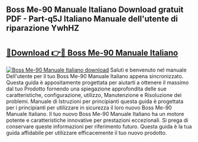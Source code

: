 ## Boss Me-90 Manuale Italiano Download gratuit PDF - Part-q5J Italiano Manuale dell'utente di riparazione YwhHZ

# <h2><a href="http://dfe07a.blite.top/?on=Boss+Me-90+Manuale+Italiano">🔗Download 👉🔴 Boss Me-90 Manuale Italiano</a></h2>

[![Boss Me-90 Manuale Italiano download](https://i.imgur.com/lujVjoI.png)](http://dfe07a.blite.top/?on=Boss+Me-90+Manuale+Italiano)
Saluti e benvenuto nel manuale Dell'utente per il tuo Boss Me-90 Manuale Italiano appena sincronizzato. Questa guida è appositamente progettata per aiutarti a ottenere il massimo dal tuo Prodotto fornendo una spiegazione approfondita delle sue caratteristiche, configurazione, utilizzo, Manutenzione e Risoluzione dei problemi. Manuale di Istruzioni per principianti questa guida è progettata per i principianti per utilizzare in sicurezza il loro nuovo Boss Me-90 Manuale Italiano. Il tuo nuovo Boss Me-90 Manuale Italiano ha un motore potente e caratteristiche innovative per prestazioni eccezionali. Si prega di conservare queste informazioni per riferimento futuro. Questa guida è la tua guida affidabile per utilizzare efficacemente il tuo nuovo prodotto.
